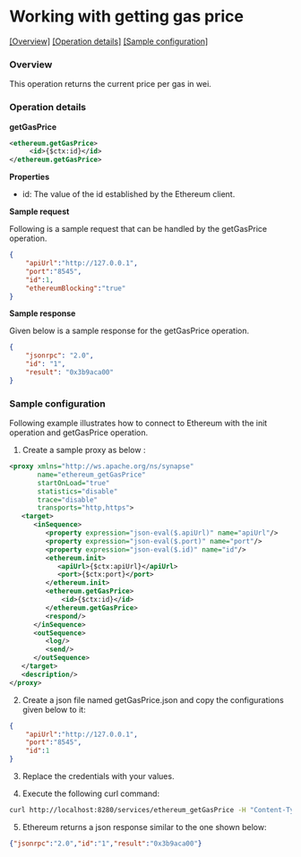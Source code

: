 # Working with getting gas price

[[Overview]](#overview)  [[Operation details]](#operation-details)  [[Sample configuration]](#sample-configuration)

### Overview

This operation returns the current price per gas in wei.

### Operation details

**getGasPrice**
```xml
<ethereum.getGasPrice>
     <id>{$ctx:id}</id>
</ethereum.getGasPrice>
```
**Properties**
* id: The value of the id established by the Ethereum client.

**Sample request**

Following is a sample request that can be handled by the getGasPrice operation.

```json
{
	"apiUrl":"http://127.0.0.1",
	"port":"8545",
	"id":1,
	"ethereumBlocking":"true"
}
```
**Sample response**

Given below is a sample response for the getGasPrice operation.

```json
{
    "jsonrpc": "2.0",
    "id": "1",
    "result": "0x3b9aca00"
}
```

### Sample configuration

Following example illustrates how to connect to Ethereum with the init operation and getGasPrice operation.

1. Create a sample proxy as below :

```xml
<proxy xmlns="http://ws.apache.org/ns/synapse"
       name="ethereum_getGasPrice"
       startOnLoad="true"
       statistics="disable"
       trace="disable"
       transports="http,https">
   <target>
      <inSequence>
         <property expression="json-eval($.apiUrl)" name="apiUrl"/>
         <property expression="json-eval($.port)" name="port"/>
         <property expression="json-eval($.id)" name="id"/>
         <ethereum.init>
            <apiUrl>{$ctx:apiUrl}</apiUrl>
            <port>{$ctx:port}</port>
         </ethereum.init>
         <ethereum.getGasPrice>
             <id>{$ctx:id}</id>
         </ethereum.getGasPrice>
         <respond/>
      </inSequence>
      <outSequence>
         <log/>
         <send/>
      </outSequence>
   </target>
   <description/>
</proxy>


```

2. Create a json file named getGasPrice.json and copy the configurations given below to it:

```json
{
	"apiUrl":"http://127.0.0.1",
	"port":"8545",
	"id":1
}
```
3. Replace the credentials with your values.

4. Execute the following curl command:

```bash
curl http://localhost:8280/services/ethereum_getGasPrice -H "Content-Type: application/json" -d @getGasPrice.json
```
5. Ethereum returns a json response similar to the one shown below:

```json
{"jsonrpc":"2.0","id":"1","result":"0x3b9aca00"}
```

